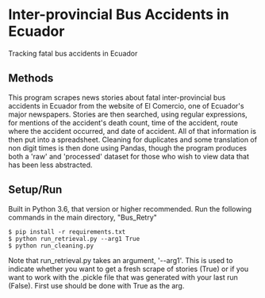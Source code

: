 # Inter-provincial Bus Accidents in Ecuador
Tracking fatal bus accidents in Ecuador
## Methods
This program scrapes news stories about fatal inter-provincial bus
accidents in Ecuador from the website of El Comercio, one of Ecuador's 
major newspapers. Stories are then searched, using regular expressions,
for mentions of the accident's death count, time of the accident,
route where the accident occurred, and date of accident. All of that
information is then put into a spreadsheet. Cleaning for duplicates
and some translation of non digit times is then done using Pandas,
 though the program produces both a 'raw' and 'processed' dataset
 for those who wish to view data that has been less abstracted.
 
 ## Setup/Run
 Built in Python 3.6, that version or higher recommended.
Run the following commands in the main directory, "Bus_Retry"
 ```
 $ pip install -r requirements.txt
$ python run_retrieval.py --arg1 True
$ python run_cleaning.py
```
 Note that run_retrieval.py takes an argument, '--arg1'. This is
 used to indicate whether you want to get a fresh scrape of stories
 (True) or if you want to work with the .pickle file that was
 generated with your last run (False). First use should be done with
 True as the arg.

